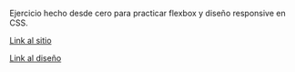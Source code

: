 Ejercicio hecho desde cero para practicar flexbox y diseño responsive en CSS.

[Link al sitio](https://dbsantiago.github.io/Codecademy/FrontEndEngineer/36-photoMatic/index.html)

[Link al diseño](https://content.codecademy.com/courses/freelance-1/capstone-1/specs/fotomatic_spec_landing.png)